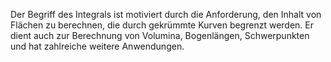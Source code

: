 Der Begriff des Integrals ist motiviert durch die Anforderung, den Inhalt von Flächen zu berechnen, die durch gekrümmte Kurven begrenzt werden. Er dient auch zur Berechnung von Volumina, Bogenlängen, Schwerpunkten und hat zahlreiche weitere Anwendungen.